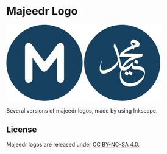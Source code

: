 # Majeedr Logo
![Majeedr Blue En](https://raw.githubusercontent.com/Majeedr/majeedr-logo/master/dist/majeedr_blue_en_200x200.png)
![Majeedr Blue](https://raw.githubusercontent.com/Majeedr/majeedr-logo/master/dist/majeedr_blue_200x200.png)

Several versions of majeedr logos, made by using Inkscape.

## License

Majeedr logos are released under [CC BY-NC-SA 4.0](https://creativecommons.org/licenses/by-nc-sa/4.0/). 
